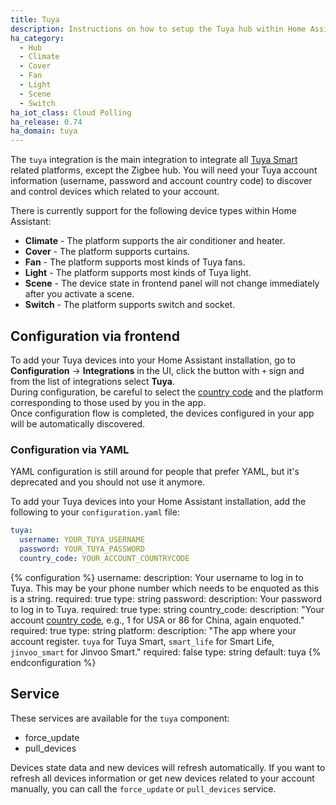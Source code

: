 ```yaml
---
title: Tuya
description: Instructions on how to setup the Tuya hub within Home Assistant.
ha_category:
  - Hub
  - Climate
  - Cover
  - Fan
  - Light
  - Scene
  - Switch
ha_iot_class: Cloud Polling
ha_release: 0.74
ha_domain: tuya
---
```


The `tuya` integration is the main integration to integrate all [Tuya Smart](https://www.tuya.com) related platforms, except the Zigbee hub. You will need your Tuya account information (username, password and account country code) to discover and control devices which related to your account.

There is currently support for the following device types within Home Assistant:

- **Climate** - The platform supports the air conditioner and heater.
- **Cover** - The platform supports curtains.
- **Fan** - The platform supports most kinds of Tuya fans.
- **Light** - The platform supports most kinds of Tuya light.
- **Scene** - The device state in frontend panel will not change immediately after you activate a scene.
- **Switch** - The platform supports switch and socket.

## Configuration via frontend

To add your Tuya devices into your Home Assistant installation, go to **Configuration** -> **Integrations** in the UI, click the button with `+` sign and from the list of integrations select **Tuya**.<br/>
During configuration, be careful to select the [country code](https://www.countrycode.org/) and the platform corresponding to those used by you in the app.<br/>
Once configuration flow is completed, the devices configured in your app will be automatically discovered.

### Configuration via YAML

YAML configuration is still around for people that prefer YAML, but it's deprecated and you should not use it anymore.

To add your Tuya devices into your Home Assistant installation, add the following to your `configuration.yaml` file:

```yaml
tuya:
  username: YOUR_TUYA_USERNAME
  password: YOUR_TUYA_PASSWORD
  country_code: YOUR_ACCOUNT_COUNTRYCODE
```

{% configuration %}
username:
  description: Your username to log in to Tuya. This may be your phone number which needs to be enquoted as this is a string.
  required: true
  type: string
password:
  description: Your password to log in to Tuya.
  required: true
  type: string
country_code:
  description: "Your account [country code](https://www.countrycode.org/), e.g., 1 for USA or 86 for China, again enquoted."
  required: true
  type: string
platform:
  description: "The app where your account register. `tuya` for Tuya Smart, `smart_life` for Smart Life, `jinvoo_smart` for Jinvoo Smart."
  required: false
  type: string
  default: tuya
{% endconfiguration %}

## Service

These services are available for the `tuya` component:

- force_update
- pull_devices

Devices state data and new devices will refresh automatically. If you want to refresh all devices information or get new devices related to your account manually, you can call the `force_update` or `pull_devices` service.
